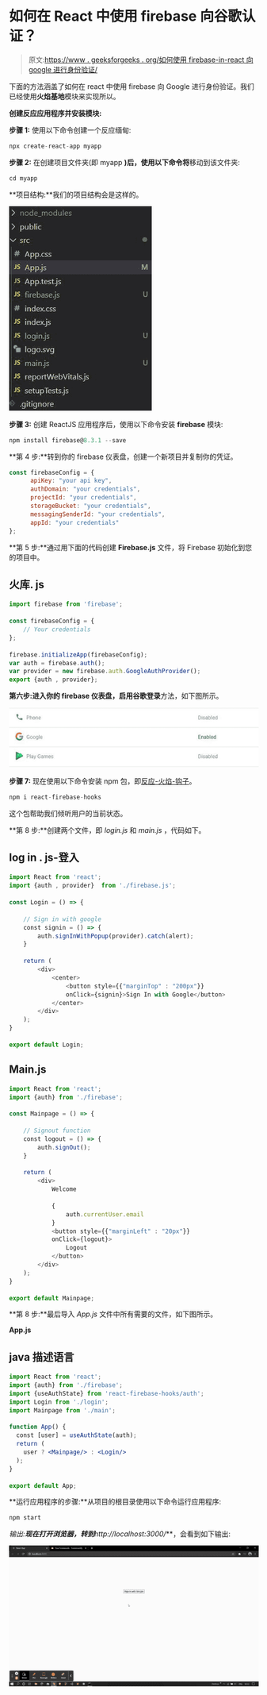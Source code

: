 # 如何在 React 中使用 firebase 向谷歌认证？

> 原文:[https://www . geeksforgeeks . org/如何使用 firebase-in-react 向 google 进行身份验证/](https://www.geeksforgeeks.org/how-to-authenticate-with-google-using-firebase-in-react/)

下面的方法涵盖了如何在 react 中使用 firebase 向 Google 进行身份验证。我们已经使用**火焰基地**模块来实现所以。

**创建反应应用程序并安装模块:**

**步骤 1:** 使用以下命令创建一个反应缅甸:

```jsx
npx create-react-app myapp
```

**步骤 2:** 在创建项目文件夹(即 myapp **)后，使用以下命令将**移动到该文件夹:

```jsx
cd myapp
```

**项目结构:**我们的项目结构会是这样的。

![](img/bfe03864b427310ca5389af20a52a84c.png)

**步骤 3:** 创建 ReactJS 应用程序后，使用以下命令安装 **firebase** 模块:

```jsx
npm install firebase@8.3.1 --save
```

**第 4 步:**转到你的 firebase 仪表盘，创建一个新项目并复制你的凭证。

```jsx
const firebaseConfig = {
      apiKey: "your api key",
      authDomain: "your credentials",
      projectId: "your credentials",
      storageBucket: "your credentials",
      messagingSenderId: "your credentials",
      appId: "your credentials"
};
```

**第 5 步:**通过用下面的代码创建 **Firebase.js** 文件，将 Firebase 初始化到您的项目中。

## 火库. js

```jsx
import firebase from 'firebase';

const firebaseConfig = {
    // Your credentials
};

firebase.initializeApp(firebaseConfig);
var auth = firebase.auth();
var provider = new firebase.auth.GoogleAuthProvider(); 
export {auth , provider};
```

**第六步:**进入你的 firebase 仪表盘，启用**谷歌登录**方法，如下图所示。

![](img/b9f2b7dfe40f98407984409dbef060e9.png)

**步骤 7:** 现在使用以下命令安装 npm 包，即[反应-火焰-钩子](https://www.npmjs.com/package/react-firebase-hooks)。

```jsx
npm i react-firebase-hooks
```

这个包帮助我们倾听用户的当前状态。

**第 8 步:**创建两个文件，即 *login.js* 和 *main.js* ，代码如下。

## log in . js-登入

```jsx
import React from 'react';
import {auth , provider}  from './firebase.js';

const Login = () => {

    // Sign in with google
    const signin = () => {
        auth.signInWithPopup(provider).catch(alert);
    }

    return (
        <div>
            <center>
                <button style={{"marginTop" : "200px"}} 
                onClick={signin}>Sign In with Google</button>
            </center>
        </div>
    );
}

export default Login;
```

## Main.js

```jsx
import React from 'react';
import {auth} from './firebase';

const Mainpage = () => {

    // Signout function
    const logout = () => {
        auth.signOut();
    }

    return (
        <div>
            Welcome

            {
                auth.currentUser.email
            }
            <button style={{"marginLeft" : "20px"}} 
            onClick={logout}>
                Logout
            </button>
        </div>
    );
}

export default Mainpage;
```

**第 8 步:**最后导入 *App.js* 文件中所有需要的文件，如下图所示。

**App.js**

## java 描述语言

```jsx
import React from 'react';
import {auth} from './firebase';
import {useAuthState} from 'react-firebase-hooks/auth';
import Login from './login';
import Mainpage from './main';

function App() {
  const [user] = useAuthState(auth);
  return (
    user ? <Mainpage/> : <Login/>
  );
}

export default App;
```

**运行应用程序的步骤:**从项目的根目录使用以下命令运行应用程序:

```jsx
npm start
```

**输出:**现在打开浏览器，转到***http://localhost:3000/***，会看到如下输出:

![](img/08130d0402d248e15b8bab17a8f268c2.png)